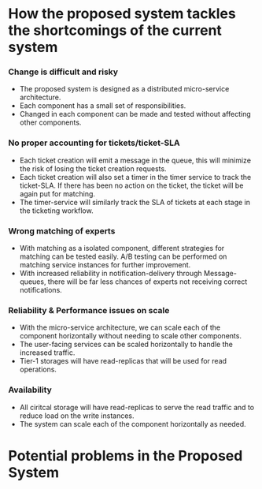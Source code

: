 # How the proposed system tackles the shortcomings of the current system

### Change is difficult and risky
- The proposed system is designed as a distributed micro-service architecture.
- Each component has a small set of responsibilities.
- Changed in each component can be made and tested without affecting other components.

### No proper accounting for tickets/ticket-SLA
- Each ticket creation will emit a message in the queue, this will minimize the risk of losing the ticket creation requests.
- Each ticket creation will also set a timer in the timer service to track the ticket-SLA. If there has been no action on the ticket, the ticket will be again put for matching.
- The timer-service will similarly track the SLA of tickets at each stage in the ticketing workflow.

### Wrong matching of experts
- With matching as a isolated component, different strategies for matching can be tested easily. A/B testing can be performed on matching service instances for further improvement.
- With increased reliability in notification-delivery through Message-queues, there will be far less chances of experts not receiving correct notifications.

### Reliability & Performance issues on scale
- With the micro-service architecture, we can scale each of the component horizontally without needing to scale other components.
- The user-facing services can be scaled horizontally to handle the increased traffic.
- Tier-1 storages will have read-replicas that will be used for read operations.

### Availability
- All ciritcal storage will have read-replicas to serve the read traffic and to reduce load on the write instances.
- The system can scale each of the component horizontally as needed.


# Potential problems in the Proposed System

